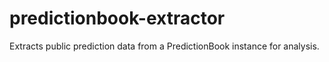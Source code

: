 # predictionbook-extractor
Extracts public prediction data from a PredictionBook instance for analysis.
